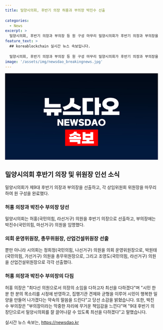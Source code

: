 ```yaml
---
title: 밀양시의회, 후반기 의장 허홍과 부의장 박진수 선출

categories:
  - News
excerpt: >
  밀양시의회, 후반기 의장과 부의장 등 원 구성 마무리 밀양시의회가 후반기 의장과 부의장을 선출하며 상임위원회 위원 선임과 위원장을 마무리했다. 허홍 의장과 박진수 부의장은 새로 선출됐고, 의회 운영위원장, 총무위원장, 산업건설위원장에도 새로운 인사가 선출됐다. 허홍 의장은 시민의 목소리를 시정에 반영하고 밀양을 행복한 곳으로 만들기 위해 최선을 다하겠다고 밝혔고, 박진수 부의장은 책임감을 느끼며 최선을 다해 의회를 이끌어나갈 것이라고 말했다. 새로운 의장과 부의장의 포부가 기대된다.
feature_text: >
  ## koreablockchain 실시간 뉴스 속보입니다.

  밀양시의회, 후반기 의장과 부의장 등 원 구성 마무리 밀양시의회가 후반기 의장과 부의장을 선출하며 상임위원회 위원 선임과 위원장을 마무리했다. 허홍 의장과 박진수 부의장은 새로 선출됐고, 의회 운영위원장, 총무위원장, 산업건설위원장에도 새로운 인사가 선출됐다. 허홍 의장은 시민의 목소리를 시정에 반영하고 밀양을 행복한 곳으로 만들기 위해 최선을 다하겠다고 밝혔고, 박진수 부의장은 책임감을 느끼며 최선을 다해 의회를 이끌어나갈 것이라고 말했다. 새로운 의장과 부의장의 포부가 기대된다.
image: '/assets/img/newsdao_breakingnews.jpg'
---
```


<p><img src="/assets/img/newsdao_breakingnews.jpg" alt="koreablockchain 속보" /></p>

<h2 data-ke-size="size26">밀양시의회 후반기 의장 및 위원장 인선 소식</h2>

<p data-ke-size="size16">밀양시의회가 제9대 후반기 의장과 부의장을 선출하고, 각 상임위원회 위원장을 마무리하여 원 구성을 완료했다.</p>

<h3>허홍 의장과 박진수 부의장 당선</h3>

<p data-ke-size="size16">밀양시의회는 허홍(국민의힘, 라선거구) 의원을 후반기 의장으로 선출하고, 부의장에는 박진수(국민의힘, 마선거구) 의원을 임명했다.</p>

<h3>의회 운영위원장, 총무위원장, 산업건설위원장 선출</h3>

<p data-ke-size="size16">뿐만 아니라 시의회는 정희정(국민의힘, 나선거구) 의원을 의회 운영위원장으로, 박원태(국민의힘, 가선거구) 의원을 총무위원장으로, 그리고 조영도(국민의힘, 라선거구) 의원을 산업건설위원장으로 각각 선출했다.</p>

<h3>허홍 의장과 박진수 부의장의 다짐</h3>

<p data-ke-size="size16">허홍 의장은 "최다선 의원으로서 의장의 소임을 다하고자 최선을 다하겠다"며 "시민 한 분 한 분의 목소리를 시정에 반영하고, 집행기관 견제와 균형을 이루어 시민이 행복한 밀양을 만들어 나가겠다는 약속의 말씀을 드린다"고 당선 소감을 밝혔습니다. 또한, 박진수 부의장은 "부의장이라는 막중한 자리에 무거운 책임감을 느낀다"며 "9대 후반기 의장단으로서 밀양시의회를 잘 끌어나갈 수 있도록 최선을 다하겠다"고 말했습니다.</p>
실시간 뉴스 속보는, <a href="https://newsdao.kr" rel="dofollow">https://newsdao.kr</a>


